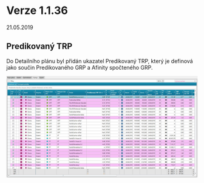 ﻿# Verze 1.1.36
21.05.2019

## Predikovaný TRP

Do Detailního plánu byl přidán ukazatel Predikovaný TRP, který je definová jako součin Predikovaného GRP a Afinity spočteného GRP.

![predikovanyTRP](../data/predikovanyTRP.jpg "predikovanyTRP")
